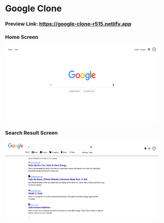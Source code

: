 # Google Clone

### Preview Link: <a href="https://google-clone-r515.netlify.app" target="_blank" rel="noopener noreferrer">https://google-clone-r515.netlify.app</a>

### Home Screen

<img src="./screens/Home.png" width='500' height='250'>

### Search Result Screen

<img src="./screens/SearchResult.png" width='500' height='250'>
